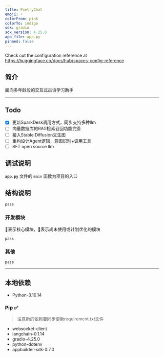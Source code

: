```yaml
---
title: PoetryChat
emoji: ⚡
colorFrom: pink
colorTo: indigo
sdk: gradio
sdk_version: 4.25.0
app_file: app.py
pinned: false
---
```


Check out the configuration reference at https://huggingface.co/docs/hub/spaces-config-reference


## 简介
面向多年龄段的交互式古诗学习助手

---

## Todo
- [x] 更新SparkDesk调用方式，同步支持多种llm
- [ ] 向量数据库的RAG检索召回功能完善
- [ ] 接入Stable Diffusion文生图
- [ ] 重构设计Agent逻辑，意图识别+调用工具
- [ ] SFT open source llm

## 调试说明

**`app.py`** 文件的 `main` 函数为项目的入口

## 结构说明
`pass`

### 开发模块
🌟表示核心模块，🌛表示尚未使用或计划优化的模块

`pass`

### 其他
`pass`

---

## 本地依赖
- Python-3.10.14

### Pip ✅
> 注意新的依赖要同步更新requirement.txt文件
- websocket-client
- langchain-0.1.14
- gradio-4.25.0
- python-dotenv
- appbuilder-sdk-0.7.0

